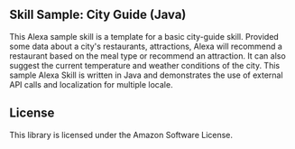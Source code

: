 ## Skill Sample: City Guide (Java)

This Alexa sample skill is a template for a basic city-guide skill.  Provided some data about a city's restaurants, attractions, Alexa will recommend a restaurant based on the meal type or recommend an attraction.  It can also suggest the current temperature and weather conditions of the city.  This sample Alexa Skill is written in Java and demonstrates the use of external API calls and localization for multiple locale.

## License

This library is licensed under the Amazon Software License.

